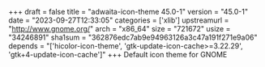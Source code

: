 +++
draft = false
title = "adwaita-icon-theme 45.0-1"
version = "45.0-1"
date = "2023-09-27T12:33:05"
categories = ['xlib']
upstreamurl = "http://www.gnome.org/"
arch = "x86_64"
size = "721672"
usize = "34246891"
sha1sum = "362876edc7ab9e94963126a3c47a191f271e9a06"
depends = "['hicolor-icon-theme', 'gtk-update-icon-cache>=3.22.29', 'gtk+4-update-icon-cache']"
+++
Default icon theme for GNOME